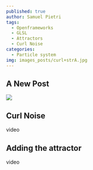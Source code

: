 ```yaml
---
published: true
author: Samuel Pietri
tags:
  - Openframeworks
  - GLSL
  - Attractors
  - Curl Noise
categories:
  - Particle system
img: images_posts/curl+strA.jpg
---
```

## A New Post

![]({{site.baseurl}}/images_posts/curl+strA.jpg)


## Curl Noise ##

video

## Adding the attractor ##

video



